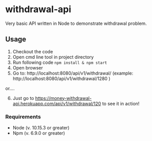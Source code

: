 # withdrawal-api

Very basic API written in Node to demonstrate withdrawal problem.

## Usage
1. Checkout the code
2. Open cmd line tool in project directory
3. Run following code
```npm install & npm start```
4. Open browser
5. Go to: http://localhost:8080/api/v1/withdrawal/<amount> (example: http://localhost:8080/api/v1/withdrawal/1280 )
  
  or....
  
6. Just go to https://money-withdrawal-api.herokuapp.com/api/v1/withdrawal/120 to see it in action! 

### Requirements
* Node (v. 10.15.3 or greater)
* Npm (v. 6.9.0 or greater)
